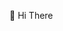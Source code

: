  👋 Hi There
<!---
- 👀 I’m interested in ...
- 🌱 I’m currently learning ...
- 💞️ I’m looking to collaborate on ...
- 📫 How to reach me ...


mostafa-nasiri/mostafa-nasiri is a ✨ special ✨ repository because its `README.md` (this file) appears on your GitHub profile.
You can click the Preview link to take a look at your changes.
--->
